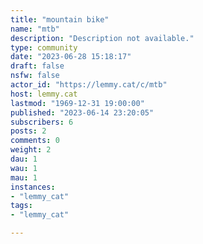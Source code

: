 ```yaml
---
title: "mountain bike" 
name: "mtb"
description: "Description not available."
type: community
date: "2023-06-28 15:18:17"
draft: false
nsfw: false
actor_id: "https://lemmy.cat/c/mtb"
host: lemmy.cat
lastmod: "1969-12-31 19:00:00"
published: "2023-06-14 23:20:05"
subscribers: 6
posts: 2
comments: 0
weight: 2
dau: 1
wau: 1
mau: 1
instances:
- "lemmy_cat"
tags: 
- "lemmy_cat"

---
```


